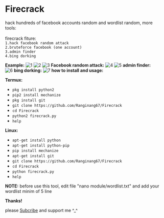 # Firecrack

hack hundreds of facebook accounts random and wordlist random,
more tools:<br>
<br>firecrack fiture:<br>
`1.hack facebook random attack`<br>
`2.bruteforce facebook (one account)`<br>
`3.admin finder`<br>
`4.bing dorking`

**Example:**
![1](https://github.com/Ranginang67/Firecrack/blob/master/img/1.png)
![2](https://github.com/Ranginang67/Firecrack/blob/master/img/2.png)
![3](https://github.com/Ranginang67/Firecrack/blob/master/img/3.png)
**Facebook random attack:**
![4](https://github.com/Ranginang67/Firecrack/blob/master/img/4.png)
![5](https://github.com/Ranginang67/Firecrack/blob/master/img/5.png)
**admin finder:**
![6](https://github.com/Ranginang67/Firecrack/blob/master/img/6.png)
**bing dorking:**
![7](https://github.com/Ranginang67/Firecrack/blob/master/img/7.png)
**how to install and usage:**

**Termux:**
* `pkg install python2`
* `pip2 install mechanize`
* `pkg install git`
* `git clone https://github.com/Ranginang67/Firecrack`
* `cd Firecrack`
* `python2 firecrack.py`
* `help`

**Linux:**
* `apt-get install python`
* `apt-get install python-pip`
* `pip install mechanize`
* `apt-get install git`
* `git clone https://github.com/Ranginang67/Firecrack`
* `cd Firecrack`
* `python firecrack.py`
* `help`

**NOTE:** before use this tool, edit file "nano module/wordlist.txt" and add your wordlist minim of 5 line

**Thanks!**

please [Subcribe](https://www.youtube.com/channel/UCNMD5U02GFeWLqmrl_XSPGQ) and support me ^_^
